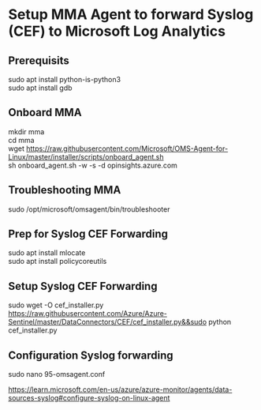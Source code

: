 # Setup MMA Agent to forward Syslog (CEF) to Microsoft Log Analytics

## Prerequisits
sudo apt install python-is-python3 <br>
sudo apt install gdb

## Onboard MMA
mkdir mma <br>
cd mma<br>
wget https://raw.githubusercontent.com/Microsoft/OMS-Agent-for-Linux/master/installer/scripts/onboard_agent.sh<br>
sh onboard_agent.sh -w <WorkspaceID> -s <WorkspaceKey> -d opinsights.azure.com<br>

## Troubleshooting MMA

sudo /opt/microsoft/omsagent/bin/troubleshooter<br>

## Prep for Syslog CEF Forwarding

sudo apt install mlocate<br>
sudo apt install policycoreutils<br>

## Setup Syslog CEF Forwarding

sudo wget -O cef_installer.py https://raw.githubusercontent.com/Azure/Azure-Sentinel/master/DataConnectors/CEF/cef_installer.py&&sudo python cef_installer.py <WorksapceID> <WorkspaceKey>

## Configuration Syslog forwarding

sudo nano 95-omsagent.conf<br>

https://learn.microsoft.com/en-us/azure/azure-monitor/agents/data-sources-syslog#configure-syslog-on-linux-agent<br>